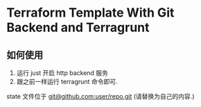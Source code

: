 # Terraform Template With Git Backend and Terragrunt

## 如何使用

1. 运行 just 开启 http backend 服务
2. 跟之前一样运行 terragrunt 命令即可.

state 文件位于 [git@github.com:user/repo.git](https://github.com/user/repos) (请替换为自己的内容.)